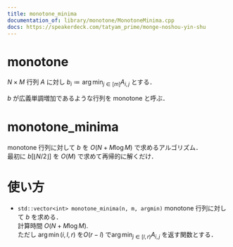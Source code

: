 ```yaml
---
title: monotone_minima
documentation_of: library/monotone/MonotoneMinima.cpp
docs: https://speakerdeck.com/tatyam_prime/monge-noshou-yin-shu
---
```

# monotone
$N\times M$ 行列 $A$ に対し $b_i \coloneqq \arg\min_{j\in[m]} A_{i,j}$ とする．

$b$ が広義単調増加であるような行列を monotone と呼ぶ．
# monotone_minima
monotone 行列に対して $b$ を $O(N+M\log M)$ で求めるアルゴリズム．  
最初に $b[\lfloor N/2\rfloor]$ を $O(M)$ で求めて再帰的に解くだけ．
# 使い方
* ```std::vector<int> monotone_minima(n, m, argmin)```
monotone 行列に対して $b$ を求める．  
計算時間 $O(N+M\log M)$.  
ただし $\arg\min(i,l,r)$ を$O(r-l)$ で$\arg\min_{j\in[l,r)} A_{i,j}$ を返す関数とする．
